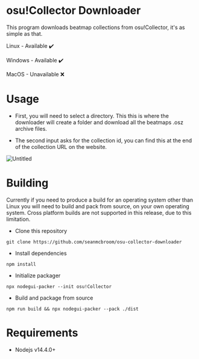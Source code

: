 # osu!Collector Downloader

This program downloads beatmap collections from osu!Collector, it's as simple as that.

Linux - Available ✔️

Windows - Available ✔️

MacOS - Unavailable ❌

# Usage

- First, you will need to select a directory. This this is where the downloader will create a folder and download all the beatmaps .osz archive files.

- The second input asks for the collection id, you can find this at the end of the collection URL on the website.

![Untitled](https://user-images.githubusercontent.com/57121175/213617957-a8fa772c-b23f-4932-87bc-3088803c4e63.png)


# Building

Currently if you need to produce a build for an operating system other than Linux you will need to build and pack from source, on your own operating system. Cross platform builds are not supported in this release, due to this limitation.

- Clone this repository

`git clone https://github.com/seanmcbroom/osu-collector-downloader`

- Install dependencies

`npm install`

- Initialize packager

`npx nodegui-packer --init osu!Collector`

- Build and package from source

`npm run build && npx nodegui-packer --pack ./dist`

# Requirements

- Nodejs v14.4.0+
